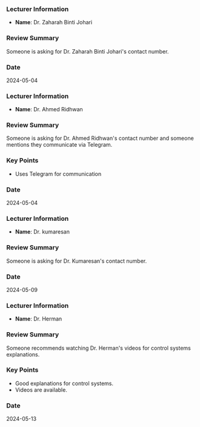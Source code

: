 ### Lecturer Information
- **Name**: Dr. Zaharah Binti Johari

### Review Summary
Someone is asking for Dr. Zaharah Binti Johari's contact number.

### Date
2024-05-04

### Lecturer Information
- **Name**: Dr. Ahmed Ridhwan

### Review Summary
Someone is asking for Dr. Ahmed Ridhwan's contact number and someone mentions they communicate via Telegram.

### Key Points
- Uses Telegram for communication

### Date
2024-05-04

### Lecturer Information
- **Name**: Dr. kumaresan

### Review Summary
Someone is asking for Dr. Kumaresan's contact number.

### Date
2024-05-09

### Lecturer Information
- **Name**: Dr. Herman

### Review Summary
Someone recommends watching Dr. Herman's videos for control systems explanations.

### Key Points
- Good explanations for control systems.
- Videos are available.

### Date
2024-05-13